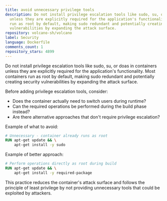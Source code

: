 ```yaml
---
title: avoid unnecessary privilege tools
description: Do not install privilege escalation tools like sudo, su, or doas in containers
  unless they are explicitly required for the application's functionality. Most containers
  run as root by default, making sudo redundant and potentially creating security
  vulnerabilities by expanding the attack surface.
repository: volcano-sh/volcano
label: Security
language: Dockerfile
comments_count: 1
repository_stars: 4899
---
```


Do not install privilege escalation tools like sudo, su, or doas in containers unless they are explicitly required for the application's functionality. Most containers run as root by default, making sudo redundant and potentially creating security vulnerabilities by expanding the attack surface.

Before adding privilege escalation tools, consider:
- Does the container actually need to switch users during runtime?
- Can the required operations be performed during the build phase instead?
- Are there alternative approaches that don't require privilege escalation?

Example of what to avoid:
```dockerfile
# Unnecessary - container already runs as root
RUN apt-get update && \
    apt-get install -y sudo
```

Example of better approach:
```dockerfile
# Perform operations directly as root during build
RUN apt-get update && \
    apt-get install -y required-package
```

This practice reduces the container's attack surface and follows the principle of least privilege by not providing unnecessary tools that could be exploited by attackers.
